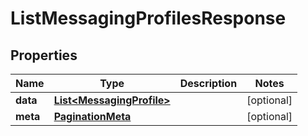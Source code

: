 

# ListMessagingProfilesResponse

## Properties

Name | Type | Description | Notes
------------ | ------------- | ------------- | -------------
**data** | [**List&lt;MessagingProfile&gt;**](MessagingProfile.md) |  |  [optional]
**meta** | [**PaginationMeta**](PaginationMeta.md) |  |  [optional]




